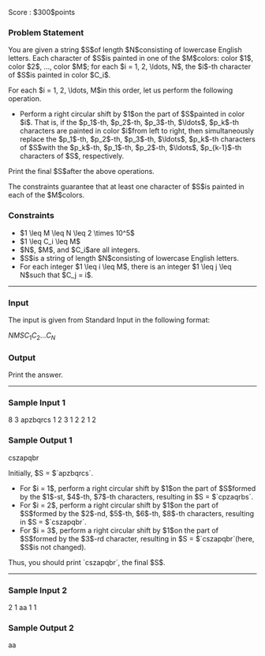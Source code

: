
<div>

<span>

<span>

<p>
Score : $300$points
</p>

<div>

<section>

### **Problem Statement**

<p>
You are given a string $S$of length $N$consisting of lowercase English letters.
Each character of $S$is painted in one of the $M$colors: color $1$, color $2$, ..., color $M$; for each $i = 1, 2, \ldots, N$, the $i$-th character of $S$is painted in color $C_i$.
</p>

<p>
For each $i = 1, 2, \ldots, M$in this order, let us perform the following operation.
</p>

<ul>

<li>
Perform a right circular shift by $1$on the part of $S$painted in color $i$.
  That is, if the $p_1$-th, $p_2$-th, $p_3$-th, $\ldots$, $p_k$-th characters are painted in color $i$from left to right, then simultaneously replace the $p_1$-th, $p_2$-th, $p_3$-th, $\ldots$, $p_k$-th characters of $S$with the $p_k$-th, $p_1$-th, $p_2$-th, $\ldots$, $p_{k-1}$-th characters of $S$, respectively.
</li>

</ul>

<p>
Print the final $S$after the above operations.
</p>

<p>
The constraints guarantee that at least one character of $S$is painted in each of the $M$colors.
</p>

</section>

</div>

<div>

<section>

### **Constraints**

<ul>

<li>
$1 \leq M \leq N \leq 2 \times 10^5$
</li>

<li>
$1 \leq C_i \leq M$
</li>

<li>
$N$, $M$, and $C_i$are all integers.
</li>

<li>
$S$is a string of length $N$consisting of lowercase English letters.
</li>

<li>
For each integer $1 \leq i \leq M$, there is an integer $1 \leq j \leq N$such that $C_j = i$.
</li>

</ul>

</section>

</div>

---

<div>

<div>

<section>

### **Input**

<p>
The input is given from Standard Input in the following format:
</p>

<div>

$N$$M$$S$$C_1$$C_2$$\ldots$$C_N$
</div>

</section>

</div>

<div>

<section>

### **Output**

<p>
Print the answer.
</p>

</section>

</div>

</div>

---

<div>

<section>

### **Sample Input 1**

<div>

8 3
apzbqrcs
1 2 3 1 2 2 1 2

</div>

</section>

</div>

<div>

<section>

### **Sample Output 1**

<div>

cszapqbr

</div>

<p>
Initially, $S = $`apzbqrcs`.
</p>

<ul>

<li>
For $i = 1$, perform a right circular shift by $1$on the part of $S$formed by the $1$-st, $4$-th, $7$-th characters, resulting in $S = $`cpzaqrbs`.
</li>

<li>
For $i = 2$, perform a right circular shift by $1$on the part of $S$formed by the $2$-nd, $5$-th, $6$-th, $8$-th characters, resulting in $S = $`cszapqbr`.
</li>

<li>
For $i = 3$, perform a right circular shift by $1$on the part of $S$formed by the $3$-rd character, resulting in $S = $`cszapqbr`(here, $S$is not changed).
</li>

</ul>

<p>
Thus, you should print `cszapqbr`, the final $S$.
</p>

</section>

</div>

---

<div>

<section>

### **Sample Input 2**

<div>

2 1
aa
1 1

</div>

</section>

</div>

<div>

<section>

### **Sample Output 2**

<div>

aa

</div>

</section>

</div>

</span>

</span>

</div>

